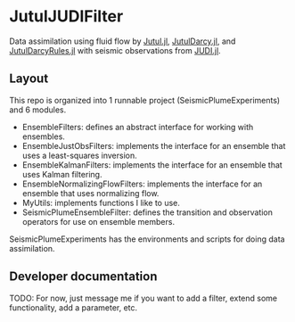 
# JutulJUDIFilter

Data assimilation using fluid flow by [Jutul.jl], [JutulDarcy.jl], and [JutulDarcyRules.jl] with seismic observations from [JUDI.jl].

## Layout

This repo is organized into 1 runnable project (SeismicPlumeExperiments) and 6 modules.

- EnsembleFilters: defines an abstract interface for working with ensembles.
- EnsembleJustObsFilters: implements the interface for an ensemble that uses a least-squares inversion.
- EnsembleKalmanFilters: implements the interface for an ensemble that uses Kalman filtering.
- EnsembleNormalizingFlowFilters: implements the interface for an ensemble that uses normalizing flow.
- MyUtils: implements functions I like to use.
- SeismicPlumeEnsembleFilter: defines the transition and observation operators for use on ensemble members.

SeismicPlumeExperiments has the environments and scripts for doing data assimilation.

## Developer documentation

TODO: For now, just message me if you want to add a filter, extend some functionality, add a parameter, etc.


[Jutul.jl]:https://github.com/sintefmath/Jutul.jl
[JutulDarcy.jl]:https://github.com/sintefmath/JutulDarcy.jl
[JutulDarcyRules.jl]:https://github.com/slimgroup/JutulDarcyRules.jl
[JUDI.jl]:https://github.com/slimgroup/JUDI.jl

